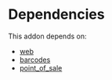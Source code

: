 # Dependencies

This addon depends on:

- [web](../../odoo-bringout-oca-ocb-web)
- [barcodes](../../odoo-bringout-oca-ocb-barcodes)
- [point_of_sale](../../odoo-bringout-oca-ocb-point_of_sale)
